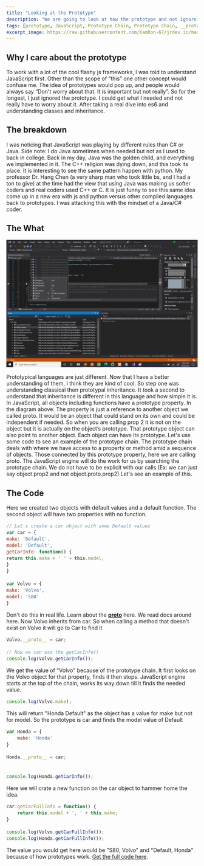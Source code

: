 ```yaml
---
title: "Looking at the Prototype"
description: "We are going to look at how the prototype and not ignore it"
tags: [prototype, JavaScript, Prototype Chain, Prototype Chain, __proto__]
excerpt_image: https://raw.githubusercontent.com/KamRon-67/jrdev.io/master/assets/img/pexels-gilberto-olimpio.jpg
---
```



## Why I care about the prototype

To work with a lot of the cool flashy js frameworks, I was told to understand JavaScript first. Other than the scope of “this” one other concept would confuse me. The idea of prototypes would pop up, and people would always say “Don't worry about that. It is important but not really”. So for the longest, I just ignored the prototype. I could get what I needed and not really have to worry about it. After taking a real dive into es6 and understanding classes and inheritance. 

## The breakdown

I was noticing that JavaScript was playing by different rules than C# or Java. Side note: I do Java sometimes when needed but not as I used to back in college. Back in my day, Java was the golden child, and everything we implemented in it. The C++ religion was dying down, and this took its place. It is interesting to see the same pattern happen with python. My professor Dr. Hang Chen (a very sharp man who took little bs, and I had a ton to give) at the time had the view that using Java was making us softer coders and real coders used C++ or C. It is just funny to see this same idea come up in a new era with js and python versus other compiled languages back to prototypes. I was attacking this with the mindset of a Java/C# coder.

## The What

![Image of a breakpoint in Visual Studio](https://raw.githubusercontent.com/KamRon-67/jrdev.io/master/assets/img/Debug2.png "Visual Studio code breakpoint")

Prototypical languages are just different. Now that I have a better understanding of them, I think they are kind of cool. So step one was understanding classical then prototypal inheritance. It took a second to understand that inheritance is different in this language and how simple it is. In JavaScript, all objects including functions have a prototype property. In the diagram above. The property is just a reference to another object we called proto. It would be an object that could stand on its own and could be independent if needed. So when you are calling prop 2 it is not on the object but it is actually on the object’s prototype. That prototype object can also point to another object. Each object can have its prototype. Let's use some code to see an example of the prototype chain. The prototype chain deals with where we have access to a property or method amid a sequence of objects. Those connected by this prototype property, here we are calling proto. The JavaScript engine will do the work for us by searching the prototype chain. We do not have to be explicit with our calls (Ex: we can just say object.prop2 and not object.proto.prop2) Let's see an example of this.


## The Code 

Here we created two objects with default values and a default function. The second object will have two properties with no function.

```js
// Let's create a car object with some Default values
var car = {
make: 'Default',
model: 'Default',
getCarInfo: function() {
return this.make + ' ' + this.model; 
}
}

var Volvo = {
make: 'Volvo',
model: 'S80'
}
```

Don't do this in real life. Learn about the [__proto__](https://developer.mozilla.org/en-US/docs/Web/JavaScript/Reference/Global_Objects/Object/proto) here. We read docs around here. Now Volvo inherits from car. So when calling a method that doesn't exist on Volvo it will go to Car to find it

```js
Volvo.__proto__ = car;

// Now we can use the getCarInfo()
console.log(Volvo.getCarInfo());
```

We get the value of "Volvo" because of the prototype chain. It first looks on the Volvo object for that property, finds it then stops. JavaScript engine starts at the top of the chain, works its way down till it finds the needed value.

```js
console.log(Volvo.make);
```


This will return "Honda Default" as the object has a value for make but not for model. So the prototype is car and finds the model value of Default

```js
var Honda = {
    make: 'Honda'   
}

Honda.__proto__ = car;


console.log(Honda.getCarInfo());
```

Here we will crate a new function on the car object to hammer home the idea.

```js
car.getCarFullInfo = function() {
    return this.model + ', ' + this.make;   
}

console.log(Volvo.getCarFullInfo());
console.log(Honda.getCarFullInfo());
```

The value you would get here would be "S80, Volvo" and "Default, Honda" because of how prototypes work. [Get the full code here](https://github.com/KamRon-67/Proto-Example).